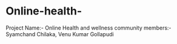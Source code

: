 # Online-health-
Project Name:- Online Health and wellness community members:- Syamchand Chilaka, Venu Kumar Gollapudi
